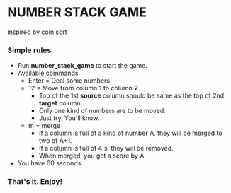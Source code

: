 # NUMBER STACK GAME

inspired by [coin sort](https://apps.apple.com/vg/app/coin-sort/id6446354191)

### Simple rules

* Run **number_stack_game** to start the game.
* Available commands
  * Enter = Deal some numbers
  * 12 = Move from column **1** to column **2**
    * Top of the 1st **source** column should be same as the top of 2nd **target** column.
    * Only one kind of numbers are to be moved.
    * Just try. You'll know.
  * m = merge
    * If a column is full of a kind of number A, they will be merged to two of A+1.
    * If a column is full of 4's, they will be removed.
    * When merged, you get a score by A.
* You have 60 seconds.

### That's it. Enjoy!
